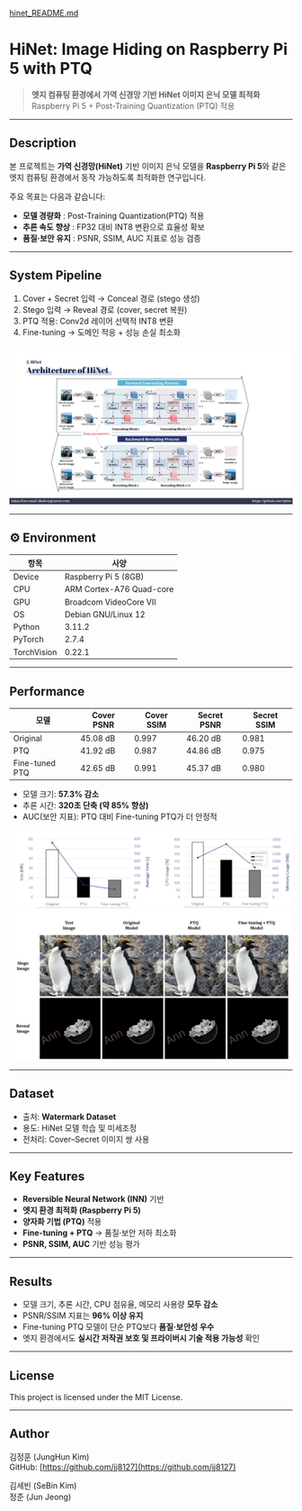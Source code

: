 [hinet_README.md](https://github.com/user-attachments/files/22056779/hinet_README.md)
# HiNet: Image Hiding on Raspberry Pi 5 with PTQ

> **엣지 컴퓨팅 환경에서 가역 신경망 기반 HiNet 이미지 은닉 모델 최적화**  
> Raspberry Pi 5 + Post-Training Quantization (PTQ) 적용  

---

## Description

본 프로젝트는 **가역 신경망(HiNet)** 기반 이미지 은닉 모델을 **Raspberry Pi 5**와 같은 엣지 컴퓨팅 환경에서 동작 가능하도록 최적화한 연구입니다.  

주요 목표는 다음과 같습니다:
- **모델 경량화** : Post-Training Quantization(PTQ) 적용  
- **추론 속도 향상** : FP32 대비 INT8 변환으로 효율성 확보  
- **품질·보안 유지** : PSNR, SSIM, AUC 지표로 성능 검증  

---

## System Pipeline

1. Cover + Secret 입력 → Conceal 경로 (stego 생성)  
2. Stego 입력 → Reveal 경로 (cover, secret 복원)  
3. PTQ 적용: Conv2d 레이어 선택적 INT8 변환  
4. Fine-tuning → 도메인 적응 + 성능 손실 최소화  

![hinet_architecture](./results/hinet_architecture.png)



---

## ⚙️ Environment

| 항목          | 사양 |
|---------------|------|
| Device        | Raspberry Pi 5 (8GB) |
| CPU           | ARM Cortex-A76 Quad-core |
| GPU           | Broadcom VideoCore Ⅶ |
| OS            | Debian GNU/Linux 12 |
| Python        | 3.11.2 |
| PyTorch       | 2.7.4 |
| TorchVision   | 0.22.1 |

---


## Performance

| 모델          | Cover PSNR | Cover SSIM | Secret PSNR | Secret SSIM |
|---------------|------------|------------|-------------|-------------|
| Original      | 45.08 dB   | 0.997      | 46.20 dB    | 0.981 |
| PTQ           | 41.92 dB   | 0.987      | 44.86 dB    | 0.975 |
| Fine-tuned PTQ| 42.65 dB   | 0.991      | 45.37 dB    | 0.980 |

- 모델 크기: **57.3% 감소**  
- 추론 시간: **320초 단축 (약 85% 향상)**  
- AUC(보안 지표): PTQ 대비 Fine-tuning PTQ가 더 안정적  

![runtime_comparison](./results/runtime_comparison.png)  
![quality_comparison](./results/quality_comparison.png)  

---

## Dataset

- 출처: **Watermark Dataset**  
- 용도: HiNet 모델 학습 및 미세조정  
- 전처리: Cover–Secret 이미지 쌍 사용  

---

## Key Features

- **Reversible Neural Network (INN)** 기반  
- **엣지 환경 최적화 (Raspberry Pi 5)**  
- **양자화 기법 (PTQ)** 적용  
- **Fine-tuning + PTQ** → 품질·보안 저하 최소화  
- **PSNR, SSIM, AUC** 기반 성능 평가  

---

## Results

- 모델 크기, 추론 시간, CPU 점유율, 메모리 사용량 **모두 감소**  
- PSNR/SSIM 지표는 **96% 이상 유지**  
- Fine-tuning PTQ 모델이 단순 PTQ보다 **품질·보안성 우수**  
- 엣지 환경에서도 **실시간 저작권 보호 및 프라이버시 기술 적용 가능성** 확인  

---

## License

This project is licensed under the MIT License.

---

## Author

김정훈 (JungHun Kim)  
GitHub: [https://github.com/jj8127](https://github.com/jj8127)  

김세빈 (SeBin Kim)  
정준 (Jun Jeong)  
